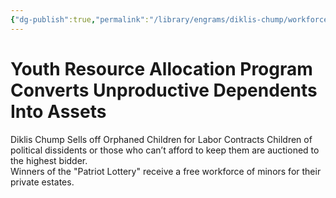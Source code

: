 ```yaml
---
{"dg-publish":true,"permalink":"/library/engrams/diklis-chump/workforce-stability-enforcement-prevents-socialist-infiltration-of-businesses/","tags":["DC/Labor","DC/AS6"]}
---
```


# Youth Resource Allocation Program Converts Unproductive Dependents Into Assets
Diklis Chump Sells off Orphaned Children for Labor Contracts
Children of political dissidents or those who can’t afford to keep them are auctioned to the highest bidder.  
Winners of the "Patriot Lottery" receive a free workforce of minors for their private estates.
